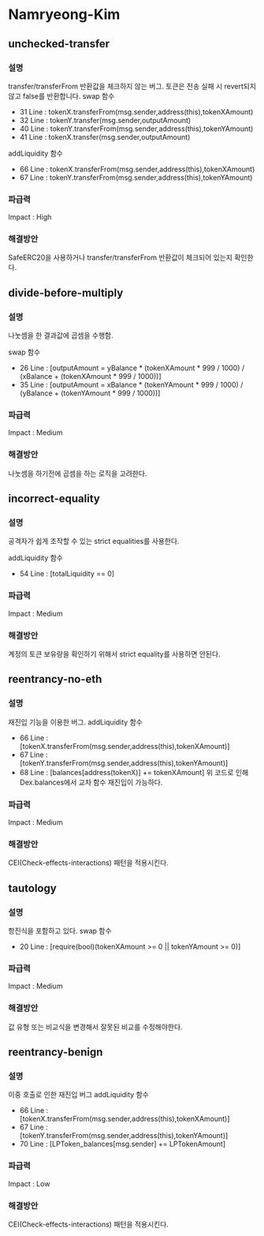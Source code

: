 # Namryeong-Kim

## unchecked-transfer
### 설명
transfer/transferFrom 반환값을 체크하지 않는 버그.
토큰은 전송 실패 시 revert되지 않고 false를 반환합니다.
swap 함수
- 31 Line : tokenX.transferFrom(msg.sender,address(this),tokenXAmount)
- 32 Line : tokenY.transfer(msg.sender,outputAmount)
- 40 Line : tokenY.transferFrom(msg.sender,address(this),tokenYAmount)
- 41 Line : tokenX.transfer(msg.sender,outputAmount)

addLiquidity 함수
- 66 Line : tokenX.transferFrom(msg.sender,address(this),tokenXAmount)
- 67 Line : tokenY.transferFrom(msg.sender,address(this),tokenYAmount)

### 파급력
Impact : High

### 해결방안
SafeERC20을 사용하거나 transfer/transferFrom 반환값이 체크되어 있는지 확인한다.



## divide-before-multiply
### 설명
나눗셈을 한 결과값에 곱셈을 수행함.


swap 함수
- 26 Line : [outputAmount = yBalance * (tokenXAmount * 999 / 1000) / (xBalance + (tokenXAmount * 999 / 1000))]
- 35 Line : [outputAmount = xBalance * (tokenYAmount * 999 / 1000) / (yBalance + (tokenYAmount * 999 / 1000))]

### 파급력
Impact : Medium

### 해결방안
나눗셈을 하기전에 곱셈을 하는 로직을 고려한다.



## incorrect-equality
### 설명
공격자가 쉽게 조작할 수 있는 strict equalities를 사용한다.


addLiquidity 함수
- 54 Line : [totalLiquidity == 0]

### 파급력
Impact : Medium

### 해결방안
계정의 토큰 보유량을 확인하기 위해서 strict equality를 사용하면 안된다.



## reentrancy-no-eth
### 설명
재진입 기능을 이용한 버그.
addLiquidity 함수
- 66 Line : [tokenX.transferFrom(msg.sender,address(this),tokenXAmount)]
- 67 Line : [tokenY.transferFrom(msg.sender,address(this),tokenYAmount)]
- 68 Line : [balances[address(tokenX)] += tokenXAmount]
위 코드로 인해 Dex.balances에서 교차 함수 재진입이 가능하다.

### 파급력
Impact : Medium

### 해결방안
CEI(Check-effects-interactions) 패턴을 적용시킨다.





## tautology
### 설명
항진식을 포함하고 있다.
swap 함수
- 20 Line : [require(bool)(tokenXAmount >= 0 || tokenYAmount >= 0)]

### 파급력
Impact : Medium

### 해결방안
값 유형 또는 비교식을 변경해서 잘못된 비교를 수정해야한다.



## reentrancy-benign
### 설명
이중 호출로 인한 재진입 버그
addLiquidity 함수
- 66 Line : [tokenX.transferFrom(msg.sender,address(this),tokenXAmount)]
- 67 Line : [tokenY.transferFrom(msg.sender,address(this),tokenYAmount)]
- 70 Line : [LPToken_balances[msg.sender] += LPTokenAmount]

### 파급력
Impact : Low

### 해결방안
CEI(Check-effects-interactions) 패턴을 적용시킨다.
